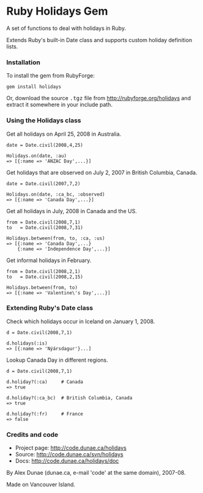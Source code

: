 # Ruby Holidays Gem
    
A set of functions to deal with holidays in Ruby.

Extends Ruby's built-in Date class and supports custom holiday definition lists.

### Installation

To install the gem from RubyForge:

    gem install holidays

Or, download the source <tt>.tgz</tt> file from http://rubyforge.org/holidays and 
extract it somewhere in your include path.


### Using the Holidays class
Get all holidays on April 25, 2008 in Australia.

    date = Date.civil(2008,4,25)

    Holidays.on(date, :au)
    => [{:name => 'ANZAC Day',...}]

Get holidays that are observed on July 2, 2007 in British Columbia, Canada.

    date = Date.civil(2007,7,2)

    Holidays.on(date, :ca_bc, :observed)
    => [{:name => 'Canada Day',...}]

Get all holidays in July, 2008 in Canada and the US.

    from = Date.civil(2008,7,1)
    to   = Date.civil(2008,7,31)

    Holidays.between(from, to, :ca, :us)
    => [{:name => 'Canada Day',...}
        {:name => 'Independence Day',...}]

Get informal holidays in February.

    from = Date.civil(2008,2,1)
    to   = Date.civil(2008,2,15)

    Holidays.between(from, to)
    => [{:name => 'Valentine\'s Day',...}]


### Extending Ruby's Date class
Check which holidays occur in Iceland on January 1, 2008.

    d = Date.civil(2008,7,1)

    d.holidays(:is)
    => [{:name => 'Nýársdagur'}...]

Lookup Canada Day in different regions.

    d = Date.civil(2008,7,1)

    d.holiday?(:ca)     # Canada
    => true

    d.holiday?(:ca_bc)  # British Columbia, Canada
    => true

    d.holiday?(:fr)     # France
    => false

### Credits and code

* Project page: http://code.dunae.ca/holidays
* Source: http://code.dunae.ca/svn/holidays
* Docs: http://code.dunae.ca/holidays/doc

By Alex Dunae (dunae.ca, e-mail 'code' at the same domain), 2007-08.

Made on Vancouver Island.